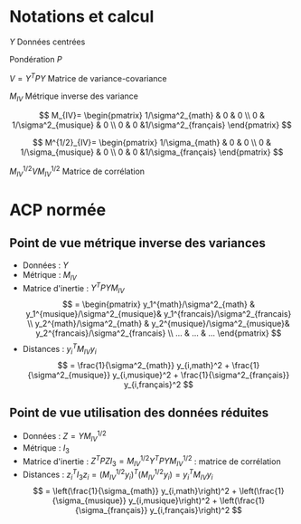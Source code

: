 <!-- .slide: class="slide" -->
# Notations et calcul

$Y$ Données centrées

Pondération $P$

$V=Y^TPY$ Matrice de variance-covariance

$M_{IV}$ Métrique inverse des variance








<!-- .slide: class="slide" -->
$$
M_{IV}=
\begin{pmatrix}
1/\sigma^2_{math} & 0 & 0 \\
0 & 1/\sigma^2_{musique} & 0 \\
0 & 0 &1/\sigma^2_{français}
\end{pmatrix}
$$

$$
M^{1/2}_{IV}=
\begin{pmatrix}
1/\sigma_{math} & 0 & 0 \\
0 & 1/\sigma_{musique} & 0 \\
0 & 0 &1/\sigma_{français}
\end{pmatrix}
$$

$M^{1/2}_{IV}VM^{1/2}_{IV}$ Matrice de corrélation









<!-- .slide: class="slide" -->
# ACP normée









<!-- .slide: class="slide" -->
## Point de vue métrique inverse des variances

- Données : $Y$
- Métrique : $M_{IV}$
- Matrice d'inertie : $Y^TPYM_{IV}$
$$
=
\begin{pmatrix}
y_1^{math}/\sigma^2_{math} & y_1^{musique}/\sigma^2_{musique}& y_1^{francais}/\sigma^2_{francais} \\
y_2^{math}/\sigma^2_{math} & y_2^{musique}/\sigma^2_{musique}& y_2^{francais}/\sigma^2_{francais} \\
... & ... & ...
\end{pmatrix}
$$
- Distances : $y_i^TM_{IV}y_i$
$$
= \frac{1}{\sigma^2_{math}} y_{i,math}^2 + \frac{1}{\sigma^2_{musique}} y_{i,musique}^2 + \frac{1}{\sigma^2_{français}} y_{i,français}^2 
$$









<!-- .slide: class="slide" -->
## Point de vue utilisation des données réduites

- Données : $Z=YM_{IV}^{1/2}$
- Métrique : $I_3$
- Matrice d'inertie : $Z^TPZI_3 = M_{IV}^{1/2}Y^TPYM_{IV}^{1/2}$ : matrice de corrélation
- Distances : $z_i^TI_3z_i = (M^{1/2}_{IV}y_i)^T(M^{1/2}_{IV}y_i)=y_i^TM_{IV}y_i$
$$
= \left(\frac{1}{\sigma_{math}} y_{i,math}\right)^2 + \left(\frac{1}{\sigma_{musique}} y_{i,musique}\right)^2 + \left(\frac{1}{\sigma_{français}} y_{i,français}\right)^2 
$$


